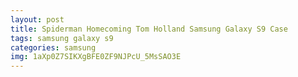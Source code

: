 ```yaml
---
layout: post
title: Spiderman Homecoming Tom Holland Samsung Galaxy S9 Case
tags: samsung galaxy s9
categories: samsung
img: 1aXp0Z7SIKXgBFE0ZF9NJPcU_5MsSAO3E
---
```

